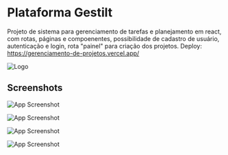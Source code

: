 
# Plataforma Gestilt

Projeto de sistema para gerenciamento de tarefas e planejamento em react, com rotas, páginas e compoenentes, possibilidade de cadastro de usuário, autenticação e login, rota "painel" para criação dos projetos.
Deploy: https://gerenciamento-de-projetos.vercel.app/



![Logo](https://i.imgur.com/johSOoY.png)


## Screenshots

![App Screenshot](https://i.imgur.com/ouIZItd.png)

![App Screenshot](https://i.imgur.com/T329usK.png)

![App Screenshot](https://i.imgur.com/Q41IYcv.png)

![App Screenshot](https://i.imgur.com/yeANHcV.png)




